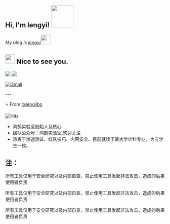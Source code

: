 <h2> Hi, I'm lengyi! <img src="https://media.giphy.com/media/IfsByYYHyNlnINT46g/giphy.gif" width="70"></h2>
<p><em>My blog is <a href="https://lengjibo.github.io/">lengyi</a><img src="https://media.giphy.com/media/WUlplcMpOCEmTGBtBW/giphy.gif" width="30">
  </em></p>

<h2><img src="https://emojis.slackmojis.com/emojis/images/1495224255/2288/christmas_parrot.gif?1495224255" width="30"/> Nice to see you.</h2>

<p>
  <img src="https://github-readme-stats.mrdulin.vercel.app/api?username=lengjibo&show_icons=true&hide_border=true&hide=prs&theme=buefy">
  <img src="https://github-readme-stats.vercel.app/api/top-langs/?username=lengjibo&layout=compact&hide_border=true&theme=buefy&show_icons=true">
</p>
  
<a href="mailto:qqlengyi@163.com"><img src="https://img.shields.io/badge/-Gmail-c14438?style=flat-square&logo=Gmail&logoColor=white&link=mailto:qqlengyi@163.com" alt="Gmail"></a>
</div>
---

⭐️ From [@lengjibo](https://github.com/lengjibo)

![Hits](https://hitcounter.pythonanywhere.com/count/tag.svg?url=https://github.com/lengjibo)

- 鸿鹄实验室创始人及核心
- 团队公众号：鸿鹄实验室,欢迎关注
- 热衷于渗透测试、红队技巧、内网安全。目前就读于某大学计科专业，大三学生一枚。

## 注：

所有工具仅用于安全研究以及内部自查，禁止使用工具发起非法攻击，造成的后果使用者负责

所有工具仅用于安全研究以及内部自查，禁止使用工具发起非法攻击，造成的后果使用者负责

所有工具仅用于安全研究以及内部自查，禁止使用工具发起非法攻击，造成的后果使用者负责
